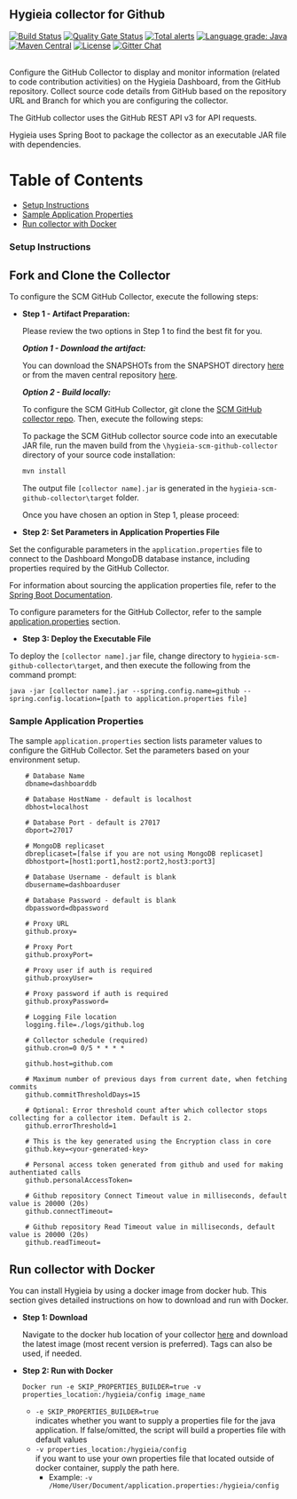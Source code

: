 ## Hygieia collector for Github

[![Build Status](https://travis-ci.com/Hygieia/hygieia-scm-github-collector.svg?branch=master)](https://travis-ci.com/Hygieia/hygieia-scm-github-collector)
[![Quality Gate Status](https://sonarcloud.io/api/project_badges/measure?project=Hygieia_hygieia-scm-github-collector&metric=alert_status)](https://sonarcloud.io/dashboard?id=Hygieia_hygieia-scm-github-collector)
[![Total alerts](https://img.shields.io/lgtm/alerts/g/Hygieia/hygieia-scm-github-collector.svg?logo=lgtm&logoWidth=18)](https://lgtm.com/projects/g/Hygieia/hygieia-scm-github-collector/alerts/)
[![Language grade: Java](https://img.shields.io/lgtm/grade/java/g/Hygieia/hygieia-scm-github-collector.svg?logo=lgtm&logoWidth=18)](https://lgtm.com/projects/g/Hygieia/hygieia-scm-github-collector/context:java)
[![Maven Central](https://img.shields.io/maven-central/v/com.capitalone.dashboard/github-scm-collector.svg?label=Maven%20Central)](https://search.maven.org/search?q=g:%22com.capitalone.dashboard%22%20AND%20a:%22github-scm-collector%22)
[![License](https://img.shields.io/badge/license-Apache%202-blue.svg)](https://www.apache.org/licenses/LICENSE-2.0)
[![Gitter Chat](https://badges.gitter.im/Join%20Chat.svg)](https://www.apache.org/licenses/LICENSE-2.0)
<br>
<br>

Configure the GitHub Collector to display and monitor information (related to code contribution activities) on the Hygieia Dashboard, from the GitHub repository. Collect source code details from GitHub based on the repository URL and Branch for which you are configuring the collector. 

The GitHub collector uses the GitHub REST API v3 for API requests.

Hygieia uses Spring Boot to package the collector as an executable JAR file with dependencies.

# Table of Contents
* [Setup Instructions](#setup-instructions)
* [Sample Application Properties](#sample-application-properties)
* [Run collector with Docker](#run-collector-with-docker)

### Setup Instructions

## Fork and Clone the Collector 

To configure the SCM GitHub Collector, execute the following steps:

*	**Step 1 - Artifact Preparation:**

	Please review the two options in Step 1 to find the best fit for you. 

	***Option 1 - Download the artifact:***

	You can download the SNAPSHOTs from the SNAPSHOT directory [here](https://oss.sonatype.org/content/repositories/snapshots/com/capitalone/dashboard/github-scm-collector/) or from the maven central repository [here](https://search.maven.org/artifact/com.capitalone.dashboard/github-scm-collector).  

	***Option 2 - Build locally:***

	To configure the SCM GitHub Collector, git clone the [SCM GitHub collector repo](https://github.com/Hygieia/hygieia-scm-github-collector).  Then, execute the following steps:

	To package the SCM GitHub collector source code into an executable JAR file, run the maven build from the `\hygieia-scm-github-collector` directory of your source code installation:

	```bash
	mvn install
	```

	The output file `[collector name].jar` is generated in the `hygieia-scm-github-collector\target` folder.

	Once you have chosen an option in Step 1, please proceed: 

*   **Step 2: Set Parameters in Application Properties File**

Set the configurable parameters in the `application.properties` file to connect to the Dashboard MongoDB database instance, including properties required by the GitHub Collector.

For information about sourcing the application properties file, refer to the [Spring Boot Documentation](http://docs.spring.io/spring-boot/docs/current-SNAPSHOT/reference/htmlsingle/#boot-features-external-config-application-property-files).

To configure parameters for the GitHub Collector, refer to the sample [application.properties](#sample-application-properties) section.

*   **Step 3: Deploy the Executable File**

To deploy the `[collector name].jar` file, change directory to `hygieia-scm-github-collector\target`, and then execute the following from the command prompt:

```
java -jar [collector name].jar --spring.config.name=github --spring.config.location=[path to application.properties file]
```

### Sample Application Properties

The sample `application.properties` section lists parameter values to configure the GitHub Collector. Set the parameters based on your environment setup.

```properties
	# Database Name
	dbname=dashboarddb

	# Database HostName - default is localhost
	dbhost=localhost

	# Database Port - default is 27017
	dbport=27017

	# MongoDB replicaset
	dbreplicaset=[false if you are not using MongoDB replicaset]
	dbhostport=[host1:port1,host2:port2,host3:port3]

	# Database Username - default is blank
	dbusername=dashboarduser

	# Database Password - default is blank
	dbpassword=dbpassword
	
	# Proxy URL
	github.proxy=
	
	# Proxy Port
	github.proxyPort=
	
	# Proxy user if auth is required
	github.proxyUser=
	
	# Proxy password if auth is required
	github.proxyPassword=
	
	# Logging File location
	logging.file=./logs/github.log

	# Collector schedule (required)
	github.cron=0 0/5 * * * *

	github.host=github.com

	# Maximum number of previous days from current date, when fetching commits
	github.commitThresholdDays=15

	# Optional: Error threshold count after which collector stops collecting for a collector item. Default is 2.
	github.errorThreshold=1

	# This is the key generated using the Encryption class in core
	github.key=<your-generated-key>

	# Personal access token generated from github and used for making authentiated calls
	github.personalAccessToken=

	# Github repository Connect Timeout value in milliseconds, default value is 20000 (20s)
	github.connectTimeout=

	# Github repository Read Timeout value in milliseconds, default value is 20000 (20s) 
	github.readTimeout=
```
## Run collector with Docker

You can install Hygieia by using a docker image from docker hub. This section gives detailed instructions on how to download and run with Docker. 

*	**Step 1: Download**

	Navigate to the docker hub location of your collector [here](https://hub.docker.com/u/hygieiadoc) and download the latest image (most recent version is preferred).  Tags can also be used, if needed.

*	**Step 2: Run with Docker**

	```Docker run -e SKIP_PROPERTIES_BUILDER=true -v properties_location:/hygieia/config image_name```
	
	- <code>-e SKIP_PROPERTIES_BUILDER=true</code>  <br />
	indicates whether you want to supply a properties file for the java application. If false/omitted, the script will build a properties file with default values
	- <code>-v properties_location:/hygieia/config</code> <br />
	if you want to use your own properties file that located outside of docker container, supply the path here. 
		- Example: <code>-v /Home/User/Document/application.properties:/hygieia/config</code>
